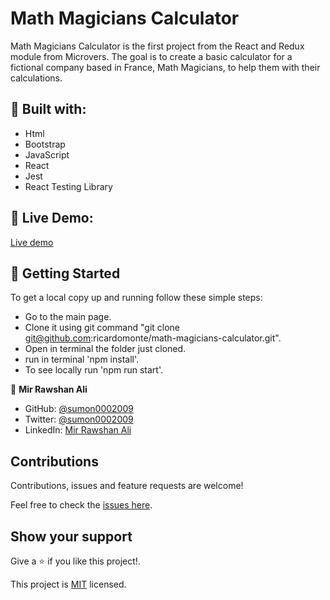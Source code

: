 # Math Magicians Calculator

Math Magicians Calculator is the first project from the React and Redux module from Microvers. The goal is to create a basic calculator for a fictional company based in France, Math Magicians, to help them with their calculations.  



##  :hammer: Built with:

- Html
- Bootstrap
- JavaScript
- React
- Jest
- React Testing Library

##  :red_circle: Live Demo:

[Live demo](https://react-my-calculator.herokuapp.com/)

##  :construction_worker: Getting Started

To get a local copy up and running follow these simple steps:

- Go to the main page.
- Clone it using git command "git clone git@github.com:ricardomonte/math-magicians-calculator.git".
- Open in terminal the folder just cloned.
- run in terminal 'npm install'.
- To see locally run 'npm run start'.


<!-- CONTACT -->
👤 **Mir Rawshan Ali**

- GitHub: [@sumon0002009](https://github.com/sumon0002001)
- Twitter: [@sumon0002009](https://twitter.com/Sumon0002009)
- LinkedIn: [Mir Rawshan Ali](https://www.linkedin.com/in/mir-rawshan-ali-27b6a5198/)






##  Contributions

Contributions, issues and feature requests are welcome!

Feel free to check the [issues here](https://github.com/sumon0002001/react-calculator/issues).

## Show your support

Give a :star: if you like this project!.



This project is [MIT](LICENSE) licensed.